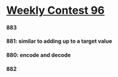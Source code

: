 # [Weekly Contest 96](https://leetcode.com/contest/weekly-contest-96/)

#### 883
#### 881: similar to adding up to a target value 
#### 880: encode and decode 
#### 882

<br>

# 